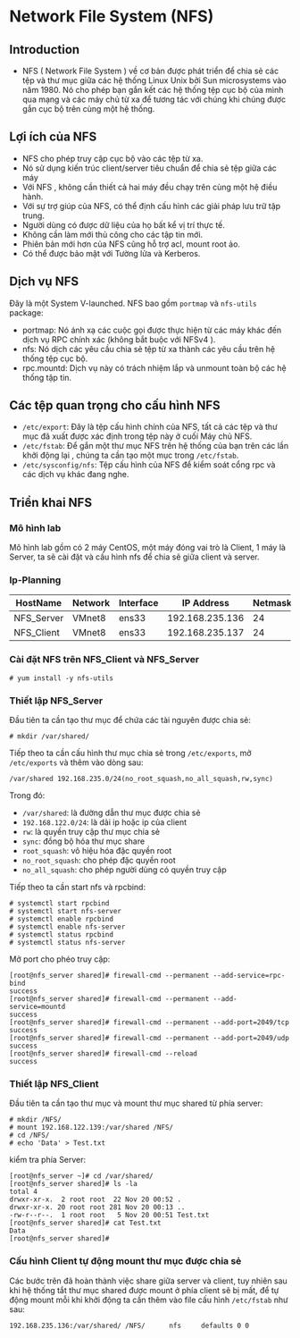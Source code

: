 # Network File System (NFS)

## Introduction
   - NFS ( Network File System ) về cơ bản được phát triển để chia sẻ các tệp và thư mục giữa các hệ thống Linux Unix bởi Sun microsystems vào năm 1980. Nó cho phép bạn gắn kết các hệ thống tệp cục bộ của mình qua mạng và các máy chủ từ xa để tương tác với chúng khi chúng được gắn cục bộ trên cùng một hệ thống.
   

## Lợi ích của NFS
- NFS cho phép truy cập cục bộ vào các tệp từ xa.
- Nó sử dụng kiến trúc client/server tiêu chuẩn để chia sẻ tệp giữa các máy
- Với NFS , không cần thiết cả hai máy đều chạy trên cùng một hệ điều hành.
- Với sự trợ giúp của NFS, có thể định cấu hình các giải pháp lưu trữ tập trung.
- Người dùng có được dữ liệu của họ bất kể vị trí thực tế.
- Không cần làm mới thủ công cho các tập tin mới.
- Phiên bản mới hơn của NFS cũng hỗ trợ acl, mount root ảo.
- Có thể được bảo mật với Tường lửa và Kerberos.

## Dịch vụ NFS
Đây là một System V-launched. NFS bao gồm `portmap` và `nfs-utils` package:
- portmap: Nó ánh xạ các cuộc gọi được thực hiện từ các máy khác đến dịch vụ RPC chính xác (không bắt buộc với NFSv4 ).
- nfs: Nó dịch các yêu cầu chia sẻ tệp từ xa thành các yêu cầu trên hệ thống tệp cục bộ.
- rpc.mountd: Dịch vụ này có trách nhiệm lắp và unmount toàn bộ các hệ thống tập tin.

## Các tệp quan trọng cho cấu hình NFS
- `/etc/export`: Đây là tệp cấu hình chính của NFS, tất cả các tệp và thư mục đã xuất được xác định trong tệp này ở cuối Máy chủ NFS.
- `/etc/fstab`: Để gắn một thư mục NFS trên hệ thống của bạn trên các lần khởi động lại , chúng ta cần tạo một mục trong `/etc/fstab`.
- `/etc/sysconfig/nfs`: Tệp cấu hình của NFS để kiểm soát cổng rpc và các dịch vụ khác đang nghe.

## Triển khai NFS
### Mô hình lab
Mô hình lab gồm có 2 máy CentOS, một máy đóng vai trò là Client, 1 máy là Server, ta sẽ cài đặt và cấu hình nfs để chia sẽ giữa client và server.

### Ip-Planning
|HostName|Network|Interface|IP Address|Netmask|Gateway|DNS|
|--------|-------|---------|----------|-------|-------|---|
|NFS_Server|VMnet8|ens33|192.168.235.136|24|192.168.122.2|8.8.8.8|
|NFS_Client|VMnet8|ens33|192.168.235.137|24|192.168.122.2|8.8.8.8|

### Cài đặt NFS trên NFS_Client và NFS_Server

`# yum install -y nfs-utils`

### Thiết lập NFS_Server

   Đầu tiên ta cần tạo thư mục để chứa các tài nguyên được chia sẻ:

`# mkdir /var/shared/`

Tiếp theo ta cần cấu hình thư mục chia sẻ trong `/etc/exports`, mở `/etc/exports` và thêm vào dòng sau:

`/var/shared 192.168.235.0/24(no_root_squash,no_all_squash,rw,sync)`

Trong đó:
- `/var/shared`: là đường dẫn thư mục được chia sẻ
- `192.168.122.0/24`: là dải ip hoặc ip của client
- `rw`: là quyền truy cập thư mục chia sẻ
- `sync`: đồng bộ hóa thư mục share
- `root_squash`: vô hiệu hóa đặc quyền root
- `no_root_squash`: cho phép đặc quyền root
- `no_all_squash`: cho phép người dùng có quyền truy cập

Tiếp theo ta cần start nfs và rpcbind:

```
# systemctl start rpcbind
# systemctl start nfs-server
# systemctl enable rpcbind
# systemctl enable nfs-server
# systemctl status rpcbind
# systemctl status nfs-server
```

Mở port cho phéo truy cập:

```
[root@nfs_server shared]# firewall-cmd --permanent --add-service=rpc-bind
success
[root@nfs_server shared]# firewall-cmd --permanent --add-service=mountd
success
[root@nfs_server shared]# firewall-cmd --permanent --add-port=2049/tcp
success
[root@nfs_server shared]# firewall-cmd --permanent --add-port=2049/udp
success
[root@nfs_server shared]# firewall-cmd --reload
success
```




### Thiết lập NFS_Client

Đầu tiên ta cần tạo thư mục và mount thư mục shared từ phía server:

```
# mkdir /NFS/
# mount 192.168.122.139:/var/shared /NFS/
# cd /NFS/
# echo 'Data' > Test.txt
```

kiểm tra phía Server:

```
[root@nfs_server ~]# cd /var/shared/
[root@nfs_server shared]# ls -la
total 4
drwxr-xr-x.  2 root root  22 Nov 20 00:52 .
drwxr-xr-x. 20 root root 281 Nov 20 00:13 ..
-rw-r--r--.  1 root root   5 Nov 20 00:51 Test.txt
[root@nfs_server shared]# cat Test.txt
Data
[root@nfs_server shared]#
```


### Cấu hình Client tự động mount thư mục được chia sẻ
Các bước trên đã hoàn thành việc share giữa server và client, tuy nhiên sau khi hệ thống tắt thư mục shared được mount ở phía client sẽ bị mất, để tự động mount mỗi khi khởi động ta cần thêm vào file cấu hình `/etc/fstab` như sau:

```
192.168.235.136:/var/shared/ /NFS/		nfs     defaults 0 0
```
